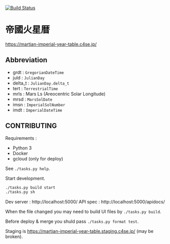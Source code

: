 [![Build Status](https://travis-ci.com/ne-sachirou/martian_imperial_year_table.svg?branch=master)](https://travis-ci.com/ne-sachirou/martian_imperial_year_table)

# 帝國火星暦

https://martian-imperial-year-table.c4se.jp/

## Abbreviation

- grdt : `GregorianDateTime`
- juld : `JulianDay`
- delta_t : `JulianDay.delta_t`
- tert : `TerrestrialTime`
- mrls : Mars Ls (Areocentric Solar Longitude)
- mrsd : `MarsSolDate`
- imsn : `ImperialSolNumber`
- imdt : `ImperialDateTime`

## CONTRIBUTING

Requirements :

- Python 3
- Docker
- gcloud (only for deploy)

See `./tasks.py help`.

Start development.

```sh
./tasks.py build start
./tasks.py sh
```

Dev server : http://localhost:5000/
API spec : http://localhost:5000/apidocs/

When the file changed you may need to build UI files by `./tasks.py build`.

Before deploy & merge you shuld pass `./tasks.py format test`.

Staging is https://martian-imperial-year-table.staging.c4se.jp/ (may be broken).
